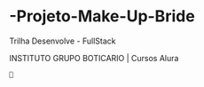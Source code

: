 # -Projeto-Make-Up-Bride

Trilha Desenvolve - FullStack

INSTITUTO GRUPO BOTICARIO | Cursos Alura 

    🚀

